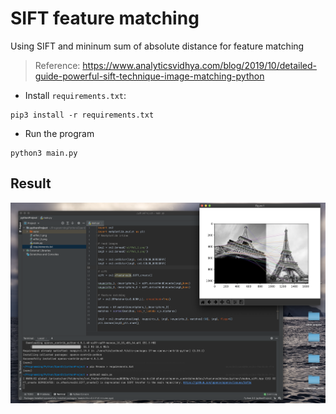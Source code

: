 # SIFT feature matching

Using SIFT and mininum sum of absolute distance for feature matching

> Reference: https://www.analyticsvidhya.com/blog/2019/10/detailed-guide-powerful-sift-technique-image-matching-python

- Install `requirements.txt`:

```
pip3 install -r requirements.txt 
```

- Run the program

```
python3 main.py
```

## Result

![result](https://github.com/sbis04/sift-feature-matching/raw/master/screenshots/result.png)

